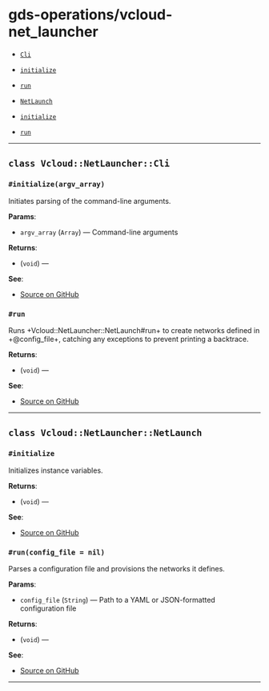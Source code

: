 # gds-operations/vcloud-net_launcher

- [`Cli`](#class-vcloudnetlaunchercli)
 - [`initialize`](#initializeargv_array)
 - [`run`](#run)

- [`NetLaunch`](#class-vcloudnetlaunchernetlaunch)
 - [`initialize`](#initialize)
 - [`run`](#runconfig_file--nil)

---

## `class Vcloud::NetLauncher::Cli`


### `#initialize(argv_array)`

Initiates parsing of the command-line arguments.

**Params**:

- `argv_array` (`Array`) — Command-line arguments
  

**Returns**:

- (`void`) — 


**See**:
- [Source on GitHub](https://github.com/gds-operations/vcloud-net_launcher/blob/master/lib/vcloud/net_launcher/cli.rb#L11)

### `#run`

Runs +Vcloud::NetLauncher::NetLaunch#run+ to create networks defined
in +@config_file+, catching any exceptions to prevent printing a backtrace.

**Returns**:

- (`void`) — 


**See**:
- [Source on GitHub](https://github.com/gds-operations/vcloud-net_launcher/blob/master/lib/vcloud/net_launcher/cli.rb#L22)

---

## `class Vcloud::NetLauncher::NetLaunch`


### `#initialize`

Initializes instance variables.

**Returns**:

- (`void`) — 


**See**:
- [Source on GitHub](https://github.com/gds-operations/vcloud-net_launcher/blob/master/lib/vcloud/net_launcher/net_launch.rb#L8)

### `#run(config_file = nil)`

Parses a configuration file and provisions the networks it defines.

**Params**:

- `config_file` (`String`) — Path to a YAML or JSON-formatted configuration file
  

**Returns**:

- (`void`) — 


**See**:
- [Source on GitHub](https://github.com/gds-operations/vcloud-net_launcher/blob/master/lib/vcloud/net_launcher/net_launch.rb#L16)

---

